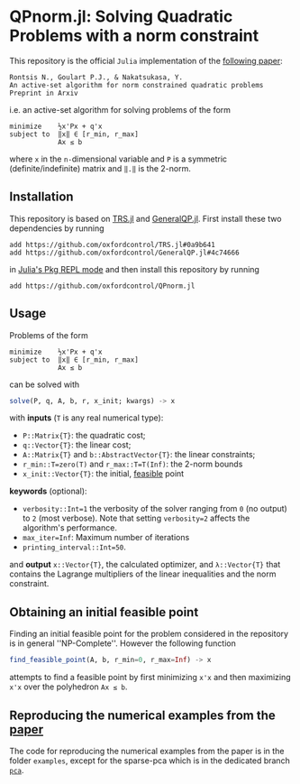 # QPnorm.jl: Solving Quadratic Problems with a norm constraint
This repository is the official `Julia` implementation of the [following paper](https://arxiv.org/abs/1906.04022):
```
Rontsis N., Goulart P.J., & Nakatsukasa, Y.
An active-set algorithm for norm constrained quadratic problems
Preprint in Arxiv
```
i.e. an active-set algorithm for solving problems of the form
```
minimize    ½x'Px + q'x
subject to  ‖x‖ ∈ [r_min, r_max]
            Ax ≤ b
```
where `x` in the `n-`dimensional variable and `P` is a symmetric (definite/indefinite) matrix and `‖.‖` is the 2-norm.

## Installation
This repository is based on [TRS.jl](https://github.com/oxfordcontrol/TRS.jl) and [GeneralQP.jl](https://github.com/oxfordcontrol/GeneralQP.jl). First install these two dependencies by running 
```
add https://github.com/oxfordcontrol/TRS.jl#0a9b641
add https://github.com/oxfordcontrol/GeneralQP.jl#4c74666
```
in [Julia's Pkg REPL mode](https://docs.julialang.org/en/v1/stdlib/Pkg/index.html#Getting-Started-1) and then install this repository by running
```
add https://github.com/oxfordcontrol/QPnorm.jl
```

## Usage
Problems of the form
```
minimize    ½x'Px + q'x
subject to  ‖x‖ ∈ [r_min, r_max]
            Ax ≤ b
```
can be solved with
```julia
solve(P, q, A, b, r, x_init; kwargs) -> x
```
with **inputs** (`T` is any real numerical type):

* `P::Matrix{T}`: the quadratic cost;
* `q::Vector{T}`: the linear cost;
* `A::Matrix{T}` and `b::AbstractVector{T}`: the linear constraints;
* `r_min::T=zero(T)` and `r_max::T=T(Inf)`: the 2-norm bounds
* `x_init::Vector{T}`: the initial, [feasible](#obtaining-an-initial-feasible-point) point

**keywords** (optional):
* `verbosity::Int=1` the verbosity of the solver ranging from `0` (no output)
to `2` (most verbose). Note that setting `verbosity=2` affects the algorithm's performance.
* `max_iter=Inf`: Maximum number of iterations
* `printing_interval::Int=50`.

and **output** `x::Vector{T}`, the calculated optimizer, and `λ::Vector{T}` that contains the Lagrange multipliers of the linear inequalities and the norm constraint.

## Obtaining an initial feasible point

Finding an initial feasible point for the problem considered in the repository is in general ''NP-Complete''. However the following function
```julia
find_feasible_point(A, b, r_min=0, r_max=Inf) -> x
```
attempts to find a feasible point by first minimizing `x'x` and then maximizing `x'x` over the polyhedron `Ax ≤ b`.

## Reproducing the numerical examples from the [paper](https://arxiv.org/abs/1906.04022)
The code for reproducing the numerical examples from the paper is in the folder `examples`, except for the sparse-pca which is in the dedicated branch [`pca`](https://github.com/oxfordcontrol/QPnorm.jl/tree/pca).